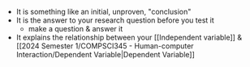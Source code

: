 - It is something like an initial, unproven, "conclusion"
- It is the answer to your research question before you test it
	- make a question & answer it
- It explains the relationship between your [[Independent variable]] & [[2024 Semester 1/COMPSCI345 - Human-computer Interaction/Dependent Variable|Dependent Variable]]
